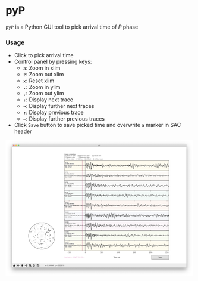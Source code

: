 # pyP
`pyP` is a Python GUI tool to pick arrival time of *P* phase

### Usage
- Click to pick arrival time
- Control panel by pressing keys:
  - `a`: Zoom in xlim
  - `z`: Zoom out xlim
  - `x`: Reset xlim
  - `.`: Zoom in ylim
  - `,`: Zoom out ylim
  - `↓`: Display next trace
  - `→`: Display further next traces
  - `↑`: Display previous trace
  - `←`: Display further previous traces
- Click `Save` button to save picked time and overwrite `a` marker in SAC header

![](./image/screen.png)
